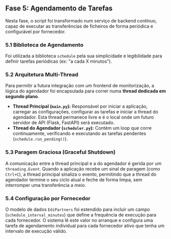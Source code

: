 ## Fase 5: Agendamento de Tarefas

Nesta fase, o script foi transformado num serviço de backend contínuo, capaz de executar as transferências de ficheiros de forma periódica e configurável por fornecedor.

### 5.1 Biblioteca de Agendamento

Foi utilizada a biblioteca `schedule` pela sua simplicidade e legibilidade para definir tarefas periódicas (ex: "a cada X minutos").

### 5.2 Arquitetura Multi-Thread

Para permitir a futura integração com um frontend de monitorização, a lógica do agendador foi encapsulada para correr numa **thread dedicada em segundo plano**.

-   **Thread Principal (`main.py`):** Responsável por iniciar a aplicação, carregar as configurações, configurar as tarefas e iniciar a thread do agendador. Esta thread permanece livre e é o local onde um futuro servidor de API (Flask, FastAPI) será executado.
-   **Thread do Agendador (`scheduler.py`):** Contém um loop que corre continuamente, verificando e executando as tarefas pendentes (`schedule.run_pending()`).

### 5.3 Paragem Graciosa (Graceful Shutdown)

A comunicação entre a thread principal e a do agendador é gerida por um `threading.Event`. Quando a aplicação recebe um sinal de paragem (como `Ctrl+C`), a thread principal sinaliza o evento, permitindo que a thread do agendador termine o seu ciclo atual e feche de forma limpa, sem interromper uma transferência a meio.

### 5.4 Configuração por Fornecedor

O modelo de dados `EdiPartners` foi estendido para incluir um campo (`schedule_interval_minutes`) que define a frequência de execução para cada fornecedor. O sistema lê este valor no arranque e configura uma tarefa de agendamento individual para cada fornecedor ativo que tenha um intervalo de execução válido.